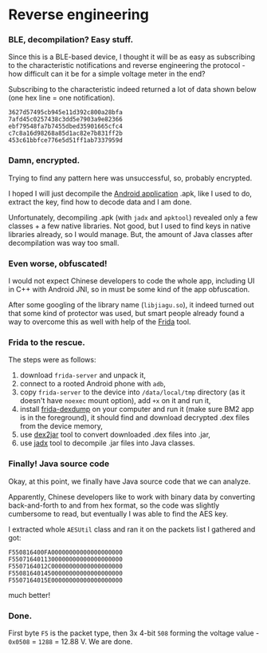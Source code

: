 # Reverse engineering

### BLE, decompilation? Easy stuff.

Since this is a BLE-based device, I thought it will be as easy as subscribing to the characteristic notifications and reverse engineering the protocol - how difficult can it be for a simple voltage meter in the end?

Subscribing to the characteristic indeed returned a lot of data shown below (one hex line = one notification).

```
3627d57495cb945e11d392c800a28bfa
7afd45c0257438c3dd5e7903a9e82366
ebf79548fa7b7455dbed35901665cfc4
c7c8a16d98268a85d1ac82e7b831ff2b
453c61bbfce776e5d51ff1ab7337959d
```

### Damn, encrypted.

Trying to find any pattern here was unsuccessful, so, probably encrypted.

I hoped I will just decompile the [Android application](https://play.google.com/store/apps/details?id=com.dc.battery.monitor2) .apk, like I used to do, extract the key, find how to decode data and I am done.

Unfortunately, decompiling .apk (with `jadx` and `apktool`) revealed only a few classes + a few native libraries. Not good, but I used to find keys in native libraries already, so I would manage. But, the amount of Java classes after decompilation was way too small.

### Even worse, obfuscated!

I would not expect Chinese developers to code the whole app, including UI in C++ with Android JNI, so in must be some kind of the app obfuscation.

After some googling of the library name (`libjiagu.so`), it indeed turned out that some kind of protector was used, but smart people already found a way to overcome this as well with help of the [Frida](https://github.com/frida/frida) tool.

### Frida to the rescue.

The steps were as follows:

1. download `frida-server` and unpack it,
2. connect to a rooted Android phone with `adb`,
3. copy `frida-server` to the device into `/data/local/tmp` directory (as it doesn't have `noexec` mount option), add `+x` on it and run it,
4. install [frida-dexdump](https://github.com/hluwa/frida-dexdump) on your computer and run it (make sure BM2 app is in the foreground), it should find and download decrypted .dex files from the device memory,
5. use [dex2jar](https://github.com/pxb1988/dex2jar) tool to convert downloaded .dex files into .jar,
6. use [jadx](https://github.com/skylot/jadx) tool to decompile .jar files into Java classes.

### Finally! Java source code

Okay, at this point, we finally have Java source code that we can analyze.

Apparently, Chinese developers like to work with binary data by converting back-and-forth to and from hex format, so the code was slightly cumbersome to read, but eventually I was able to find the AES key.

I extracted whole `AESUtil` class and ran it on the packets list I gathered and got:

```
F550816400FA00000000000000000000
F5507164011300000000000000000000
F5507164012C00000000000000000000
F5508164014500000000000000000000
F5507164015E00000000000000000000
```

much better!

### Done.

First byte `F5` is the packet type, then 3x 4-bit `508` forming the voltage value - `0x0508` = `1288` = 12.88 V. We are done.
